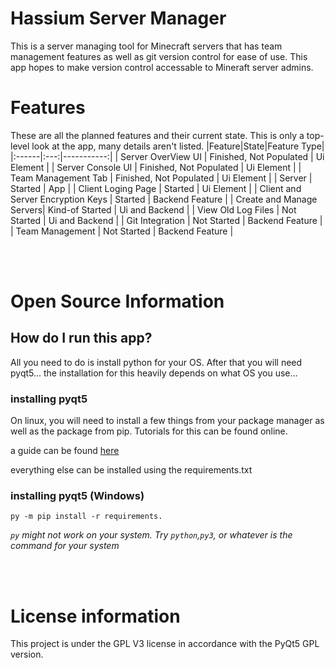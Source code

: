 # Hassium Server Manager

This is a server managing tool for Minecraft servers that has team management features as well as git version control for ease of use.
This app hopes to make version control accessable to Mineraft server admins.

# Features

These are all the planned features and their current state. This is only a top-level look at the app, many details aren't listed.
|Feature|State|Feature Type|
|:------|:---:|-----------:|
| Server OverView UI | Finished, Not Populated | Ui Element |
| Server Console UI | Finished, Not Populated | Ui Element |
| Team Management Tab | Finished, Not Populated | Ui Element |
| Server | Started | App |
| Client Loging Page | Started | Ui Element |
| Client and Server Encryption Keys | Started | Backend Feature |
| Create and Manage Servers| Kind-of Started | Ui and Backend |
| View Old Log Files | Not Started | Ui and Backend |
| Git Integration | Not Started | Backend Feature |
| Team Management | Not Started | Backend Feature |

<br><br>

# Open Source Information

## How do I run this app?

All you need to do is install python for your OS. After that you will need pyqt5... the installation for this heavily depends on what OS you use...

### installing pyqt5

On linux, you will need to install a few things from your package manager as well as the package from pip. Tutorials for this can be found online.

a guide can be found [here](https://pythonbasics.org/install-pyqt/)

everything else can be installed using the requirements.txt

### installing pyqt5 (Windows)

```shell
py -m pip install -r requirements.
```
*`py` might not work on your system. Try `python`,`py3`, or whatever is the command for your system*

<br><br>

# License information

This project is under the GPL V3 license in accordance with the PyQt5 GPL version.